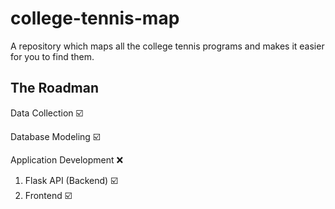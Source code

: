 # college-tennis-map
A repository which maps all the college tennis programs and makes it easier for you to find them.

## The Roadman

Data Collection  ☑️ 

Database Modeling  ☑️ 

Application Development ❌
  
  1. Flask API (Backend) ☑️
  2. Frontend ☑️
